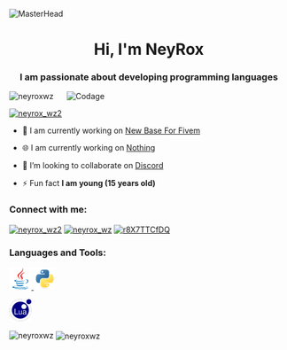 ![MasterHead](https://cdn.discordapp.com/attachments/881500945903648819/1152250831421313154/giphy_1.gif)
<h1 align="center">Hi, I'm NeyRox</h1>
<h3 align="center">I am passionate about developing programming languages</h3>
<img align="right" alt="Codage" width="400" src="https://ardas-it.com/uploads/images/blogs/giph.gif">

<p align="left"> <img src="https://komarev.com/ghpvc/?username=neyroxwz&label=Profile%20views&color=0e75b6&style=flat" alt="neyroxwz" /> </p>

<p align="left"> <a href="https://twitter.com/neyrox_wz2" target="blank"><img src="https://img.shields.io/twitter/follow/neyrox_wz2?logo=twitter&style=for-the-badge" alt="neyrox_wz2" /></a> </p>

- 👕 I am currently working on [New Base For Fivem](Soon)

- 🌐 I am currently working on [Nothing](Soon)

- 👯 I’m looking to collaborate on [Discord](https://discord.gg/Xpmuabmeg4)

- ⚡ Fun fact **I am young (15 years old)**

<h3 align="left">Connect with me:</h3>
<p align="left">
<a href="https://twitter.com/neyrox_wz2" target="blank"><img align="center" src="https://raw.githubusercontent.com/rahuldkjain/github-profile-readme-generator/master/src/images/icons/Social/twitter.svg" alt="neyrox_wz2" height="30" width="40" /></a>
<a href="https://www.youtube.com/c/neyrox_wz" target="blank"><img align="center" src="https://raw.githubusercontent.com/rahuldkjain/github-profile-readme-generator/master/src/images/icons/Social/youtube.svg" alt="neyrox_wz" height="30" width="40" /></a>
<a href="https://discord.gg/Xpmuabmeg4" target="blank"><img align="center" src="https://raw.githubusercontent.com/rahuldkjain/github-profile-readme-generator/master/src/images/icons/Social/discord.svg" alt="r8X7TTCfDQ" height="30" width="40" /></a>
</p>

<h3 align="left">Languages and Tools:</h3>
<p align="left"> <a href="https://www.java.com" target="_blank" rel="noreferrer"> <img src="https://raw.githubusercontent.com/devicons/devicon/master/icons/java/java-original.svg" alt="java" width="40" height="40"/> </a> <a href="https://www.python.org" target="_blank" rel="noreferrer"> <img src="https://raw.githubusercontent.com/devicons/devicon/master/icons/python/python-original.svg" alt="python" width="40" height="40"/> </a> </p> <a href="https://www.lua.org" target="_blank" rel="noreferrer"> <img src="https://raw.githubusercontent.com/devicons/devicon/master/icons/lua/lua-original.svg" alt="lua" width="40" height="40"/> </a> </p>
  
<p><img align="left" src="https://github-readme-stats.vercel.app/api/top-langs?username=neyroxwz&show_icons=true&locale=en&layout=compact" alt="neyroxwz" /></p>

<p>&nbsp;<img align="center" src="https://github-readme-stats.vercel.app/api?username=neyroxwz&show_icons=true&locale=en" alt="neyroxwz" /></p>

